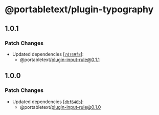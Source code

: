 # @portabletext/plugin-typography

## 1.0.1

### Patch Changes

- Updated dependencies [[`7d749f8`](https://github.com/portabletext/editor/commit/7d749f897a3b6453a91a6d5caa2be934f08293ec)]:
  - @portabletext/plugin-input-rule@0.1.1

## 1.0.0

### Patch Changes

- Updated dependencies [[`dbf646b`](https://github.com/portabletext/editor/commit/dbf646b387c5f412793926d8f7c4fecc04a18ec6)]:
  - @portabletext/plugin-input-rule@0.1.0

